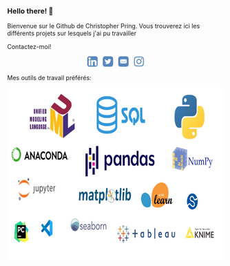 ### Hello there! 👋

Bienvenue sur le Github de Christopher Pring. Vous trouverez ici les différents projets sur lesquels j'ai pu travailler

Contactez-moi!
<p align='center'>
  <a href="https://www.linkedin.com/in/christopher-pring-0101/"><img height="24" src="./logos_github/linkedin.svg?raw=true"></a>&nbsp;&nbsp;
  <a href="https://twitter.com/ChrisPring0101"><img height="24" src="./logos_github/twitter.svg?raw=true"></a>&nbsp;&nbsp;
  <a href="mailto:pringchristopher@yahoo.fr"><img height="24" src="./logos_github/mail.svg?raw=true"></a>&nbsp;&nbsp;
  <a href="https://www.instagram.com/christopher_pring/"><img height="24" src="./logos_github/instagram.svg?raw=true"></a>
</p>

<!-- &nbsp, espace insécable, &thinsp, espace sécable -->
Mes outils de travail préférés:

<p align='center' vertical-align='middle'>
    <img height="400" src="./logos_github/mur_logos.svg" />
</p>
